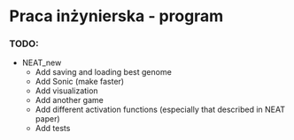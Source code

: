 # Praca inżynierska - program

### TODO:
- NEAT_new
    - Add saving and loading best genome
    - Add Sonic (make faster)
    - Add visualization
    - Add another game
    - Add different activation functions (especially that described in NEAT paper)
    - Add tests
